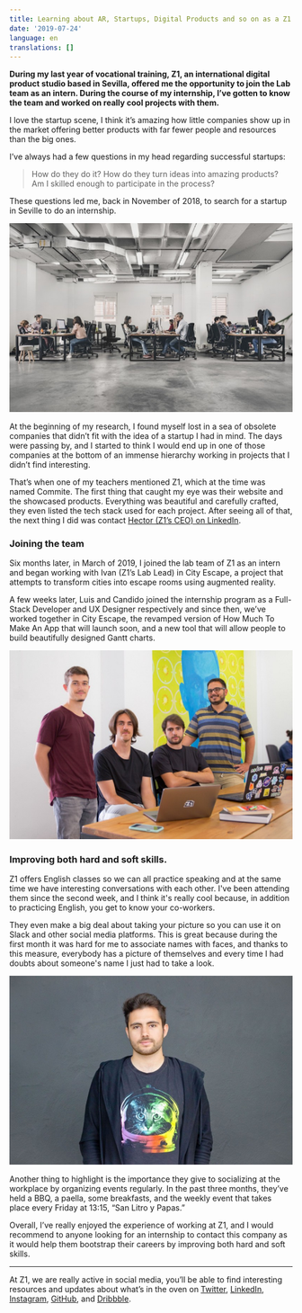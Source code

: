 ```yaml
---
title: Learning about AR, Startups, Digital Products and so on as a Z1 Intern
date: '2019-07-24'
language: en
translations: []
---
```


**During my last year of vocational training, Z1, an international digital product studio based in Sevilla, offered me the opportunity to join the Lab team as an intern. During the course of my internship, I’ve gotten to know the team and worked on really cool projects with them.**

I love the startup scene, I think it’s amazing how little companies show up in the market offering better products with far fewer people and resources than the big ones.

I’ve always had a few questions in my head regarding successful startups:

> How do they do it?
> How do they turn ideas into amazing products?
> Am I skilled enough to participate in the process?

These questions led me, back in November of 2018, to search for a startup in Seville to do an internship.

![Z1's Office](z1office.jpeg)

At the beginning of my research, I found myself lost in a sea of obsolete companies that didn’t fit with the idea of a startup I had in mind. The days were passing by, and I started to think I would end up in one of those companies at the bottom of an immense hierarchy working in projects that I didn’t find interesting.

That’s when one of my teachers mentioned Z1, which at the time was named Commite. The first thing that caught my eye was their website and the showcased products. Everything was beautiful and carefully crafted, they even listed the tech stack used for each project. After seeing all of that, the next thing I did was contact [Hector (Z1’s CEO) on LinkedIn](https://www.linkedin.com/in/hectorginer/).

### Joining the team

Six months later, in March of 2019, I joined the lab team of Z1 as an intern and began working with Ivan (Z1’s Lab Lead) in City Escape, a project that attempts to transform cities into escape rooms using augmented reality.

A few weeks later, Luis and Candido joined the internship program as a Full-Stack Developer and UX Designer respectively and since then, we’ve worked together in City Escape, the revamped version of How Much To Make An App that will launch soon, and a new tool that will allow people to build beautifully designed Gantt charts.

![Lab team: Luis, Jesús, Horus and Cándido from left to right](team.jpeg 'Lab team: Luis, Jesús, Horus and Cándido from left to right')

### Improving both hard and soft skills.

Z1 offers English classes so we can all practice speaking and at the same time we have interesting conversations with each other. I've been attending them since the second week, and I think it's really cool because, in addition to practicing English, you get to know your co-workers.

They even make a big deal about taking your picture so you can use it on Slack and other social media platforms. This is great because during the first month it was hard for me to associate names with faces, and thanks to this measure, everybody has a picture of themselves and every time I had doubts about someone's name I just had to take a look.

![My profile photo. Kudos to Clarisa (Z1's CCO)](horus.jpeg "My profile photo. Kudos to Clarisa (Z1's CCO)")

Another thing to highlight is the importance they give to socializing at the workplace by organizing events regularly. In the past three months, they’ve held a BBQ, a paella, some breakfasts, and the weekly event that takes place every Friday at 13:15, “San Litro y Papas.”

Overall, I’ve really enjoyed the experience of working at Z1, and I would recommend to anyone looking for an internship to contact this company as it would help them bootstrap their careers by improving both hard and soft skills.

---

At Z1, we are really active in social media, you’ll be able to find interesting resources and updates about what’s in the oven on [Twitter](https://twitter.com/z1digitalstudio), [LinkedIn](https://www.linkedin.com/company/z1digitalstudio/), [Instagram](https://www.instagram.com/z1digitalstudio/), [GitHub](https://github.com/z1digitalstudio), and [Dribbble](https://dribbble.com/z1).
